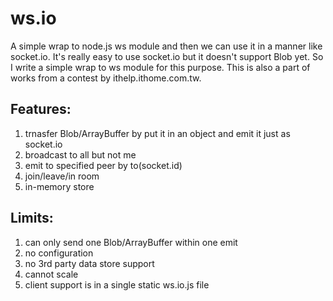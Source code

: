 ws.io
=====

A simple wrap to node.js ws module and then we can use it in a manner like socket.io. It's really easy to use socket.io but it doesn't support Blob yet. So I write a simple wrap to ws module for this purpose. This is also a part of works from a contest by ithelp.ithome.com.tw.

Features:
---------
1. trnasfer Blob/ArrayBuffer by put it in an object and emit it just as socket.io
2. broadcast to all but not me
3. emit to specified peer by to(socket.id)
4. join/leave/in room
5. in-memory store

Limits:
-------
1. can only send one Blob/ArrayBuffer within one emit
2. no configuration
3. no 3rd party data store support
4. cannot scale 
5. client support is in a single static ws.io.js file

